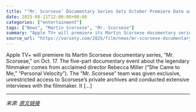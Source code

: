 ```yaml
---
title: "‘Mr. Scorsese’ Documentary Series Sets October Premiere Date as Apple TV+ Unveils First Clip"
date: 2025-08-11T12:00:00+08:00
categories: ["entertainment"]
tags: ["News", "Martin Scorsese", "Mr. Scorsese"]
summary: "Apple TV+ will premiere its Martin Scorsese documentary series, &#8220;Mr. Scorsese,&#8221; on Oct. 17. The five-part documentary event about the legendary filmmaker comes from acclaimed director Rebe"
source_url: "https://variety.com/2025/film/news/mr-scorsese-documentary-series-release-date-1236482923/"
---
```


Apple TV+ will premiere its Martin Scorsese documentary series, &#8220;Mr. Scorsese,&#8221; on Oct. 17. The five-part documentary event about the legendary filmmaker comes from acclaimed director Rebecca Miller (“She Came to Me,” “Personal Velocity”). The &#8220;Mr. Scorsese&#8221; team was given exclusive, unrestricted access to Scorsese’s private archives and conducted extensive interviews with the filmmaker. It [&#8230;]

---

*来源: [原文链接](https://variety.com/2025/film/news/mr-scorsese-documentary-series-release-date-1236482923/)*
